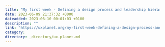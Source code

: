 ```yaml
---
title: "My first week - Defining a design process and leadership hierarchy"
date: 2023-06-09 21:37:32 +0000
dateadded: 2023-06-10 00:01:03 +0100
description: ""
link: "https://uxplanet.org/my-first-week-defining-a-design-process-and-leadership-hierarchy-6b85ad1c864f?source=rss----819cc2aaeee0---4"
category:
directory: _directory/ux-planet.md
---
```

